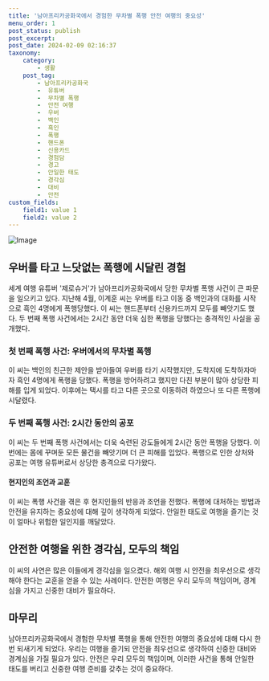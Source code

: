 ```yaml
---
title: '남아프리카공화국에서 경험한 무차별 폭행 안전 여행의 중요성'
menu_order: 1
post_status: publish
post_excerpt: 
post_date: 2024-02-09 02:16:37
taxonomy:
    category:
        - 생활
    post_tag:
        - 남아프리카공화국
        -  유튜버
        -  무차별 폭행
        -  안전 여행
        -  우버
        -  백인
        -  흑인
        -  폭행
        -  핸드폰
        -  신용카드
        -  경험담
        -  경고
        -  안일한 태도
        -  경각심
        -  대비
        -  안전
custom_fields:
    field1: value 1
    field2: value 2
---
```


![Image](https://imgnews.pstatic.net/image/003/2024/02/07/NISI20240207_0001476310_web_20240207102458_20240207150229119.jpg?type=w647)

## 우버를 타고 느닷없는 폭행에 시달린 경험
세계 여행 유튜버 '제로슈거'가 남아프리카공화국에서 당한 무차별 폭행 사건이 큰 파문을 일으키고 있다. 지난해 4월, 이계훈 씨는 우버를 타고 이동 중 백인과의 대화를 시작으로 흑인 4명에게 폭행당했다. 이 씨는 핸드폰부터 신용카드까지 모두를 빼앗기도 했다. 두 번째 폭행 사건에서는 2시간 동안 더욱 심한 폭행을 당했다는 충격적인 사실을 공개했다. 
### 첫 번째 폭행 사건: 우버에서의 무차별 폭행
이 씨는 백인의 친근한 제안을 받아들여 우버를 타기 시작했지만, 도착지에 도착하자마자 흑인 4명에게 폭행을 당했다. 폭행을 방어하려고 했지만 다친 부분이 많아 상당한 피해를 입게 되었다. 이후에는 택시를 타고 다른 곳으로 이동하려 하였으나 또 다른 폭행에 시달렸다.
### 두 번째 폭행 사건: 2시간 동안의 공포
이 씨는 두 번째 폭행 사건에서는 더욱 숙련된 강도들에게 2시간 동안 폭행을 당했다. 이번에는 몸에 꾸며둔 모든 물건을 빼앗기며 더 큰 피해를 입었다. 폭행으로 인한 상처와 공포는 여행 유튜버로서 상당한 충격으로 다가왔다.
#### 현지인의 조언과 교훈
이 씨는 폭행 사건을 겪은 후 현지인들의 반응과 조언을 전했다. 폭행에 대처하는 방법과 안전을 유지하는 중요성에 대해 깊이 생각하게 되었다. 안일한 태도로 여행을 즐기는 것이 얼마나 위험한 일인지를 깨달았다.
## 안전한 여행을 위한 경각심, 모두의 책임
이 씨의 사연은 많은 이들에게 경각심을 일으켰다. 해외 여행 시 안전을 최우선으로 생각해야 한다는 교훈을 얻을 수 있는 사례이다. 안전한 여행은 우리 모두의 책임이며, 경계심을 가지고 신중한 대비가 필요하다.
## 마무리
남아프리카공화국에서 경험한 무차별 폭행을 통해 안전한 여행의 중요성에 대해 다시 한번 되새기게 되었다. 우리는 여행을 즐기되 안전을 최우선으로 생각하여 신중한 대비와 경계심을 가질 필요가 있다. 안전은 우리 모두의 책임이며, 이러한 사건을 통해 안일한 태도를 버리고 신중한 여행 준비를 갖추는 것이 중요하다.
